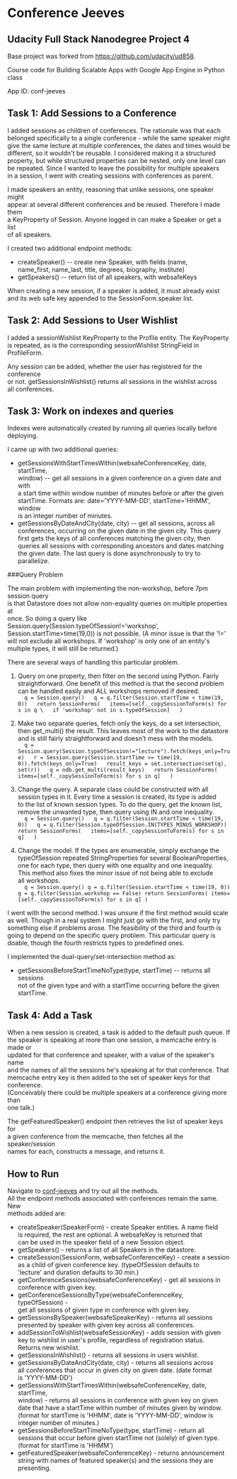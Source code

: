 Conference Jeeves
=================
Udacity Full Stack Nanodegree Project 4
---------------------------------------

Base project was forked from https://github.com/udacity/ud858.

Course code for Building Scalable Apps with Google App Engine in Python class

App ID:  conf-jeeves

## Task 1: Add Sessions to a Conference

I added sessions as children of conferences.  The rationale was that each  
belonged specifically to a single conference - while the same speaker might  
give the same lecture at multiple conferences, the dates and times would be  
different, so it wouldn't be reusable.  I considered making it a structured  
property, but while structured properties can be nested, only one level can  
be repeated.  Since I wanted to leave the possibility for multiple speakers  
in a session, I went with creating sessions with conferences as parent.

I made speakers an entity, reasoning that unlike sessions, one speaker might  
appear at several different conferences and be reused.  Therefore I made them  
a KeyProperty of Session.  Anyone logged in can make a Speaker or get a list  
of all speakers.

I created two additional endpoint methods:  
* createSpeaker() -- create new Speaker, with fields (name,  
name_first, name_last, title, degrees, biography, institute)
* getSpeakers() -- return list of all speakers, with websafeKeys

When creating a new session, if a speaker is added, it must already exist  
and its web safe key appended to the SessionForm.speaker list.


## Task 2: Add Sessions to User Wishlist

I added a sessionWishlist KeyProperty to the Profile entity.  The KeyProperty  
is repeated, as is the corresponding sessionWishlist StringField in ProfileForm.  

Any session can be added, whether the user has registered for the conference  
or not.  getSessionsInWishlist() returns all sessions in the wishlist across  
all conferences.


## Task 3: Work on indexes and queries

Indexes were automatically created by running all queries locally before  
deploying.

I came up with two additional queries:  
* getSessionsWithStartTimesWithin(websafeConferenceKey, date, startTime,  
window) -- get all sessions in a given conference on a given date and with  
a start time within window number of minutes before or after the given  
startTime.  Formats are:  date='YYYY-MM-DD', startTime='HHMM', window  
is an integer number of minutes.
* getSessionsByDateAndCity(date, city) -- get all sessions, across all  
conferences, occurring on the given date in the given city.  This query  
first gets the keys of all conferences matching the given city, then  
queries all sessions with corresponding ancestors and dates matching  
the given date.  The last query is done asynchronously to try to  
parallelize.

###Query Problem

The main problem with implementing the non-workshop, before 7pm session query  
is that Datastore does not allow non-equality queries on multiple properties at  
once.  So doing a query like Session.query(Session.typeOfSession!='workshop',  
Session.startTime>time(19,0)) is not possible.  (A minor issue is that the '!='  
will not exclude all workshops.  If 'workshop' is only one of an entity's  
multiple types, it will still be returned.)

There are several ways of handling this particular problem.

1) Query on one property, then filter on the second using Python.  Fairly  
straightforward.  One benefit of this method is that the second problem  
can be handled easily and ALL workshops removed if desired.  
`  
    q = Session.query()  
    q = q.filter(Session.startTime < time(19, 0))  
    return SessionForms(  
        items=[self._copySessionToForm(s) for s in q \  
            if 'workshop' not in s.typeOfSession]  
    )  
`  

2) Make two separate queries, fetch only the keys, do a set intersection,  
then get_multi() the result.  This leaves most of the work to the datastore  
and is still fairly straightforward and doesn't mess with the models.  
`  
    q = Session.query(Session.typeOfSession!="lecture").fetch(keys_only=True)  
    r = Session.query(Session.startTime >= time(19, 0)).fetch(keys_only=True)  
    result_keys = set.intersection(set(q), set(r))  
    q = ndb.get_multi(result_keys)  
    return SessionForms(  
        items=[self._copySessionToForm(s) for s in q]  
    )  
`  

3) Change the query.  A separate class could be constructed with all  
session types in it.  Every time a session is created, its type is added  
to the list of known session types.  To do the query, get the known list,  
remove the unwanted type, then query using IN and one inequality.  
`  
    q = Session.query()  
    q = q.filter(Session.startTime < time(19, 0))  
    q = q.filter(Session.typeOfSession.IN(TYPES_MINUS_WORKSHOP))  
    return SessionForms(  
        items=[self._copySessionToForm(s) for s in q]  
    )  
`  

4) Change the model.  If the types are enumerable, simply exchange the  
typeOfSession repeated StringProperties for several BooleanProperties,  
one for each type, then query with one equality and one inequality.  
This method also fixes the minor issue of not being able to exclude  
all workshops.  
`  
    q = Session.query()
    q = q.filter(Session.startTime < time(19, 0))
    q = q.filter(Session.workshop == False)
    return SessionForms(
        items=[self._copySessionToForm(s) for s in q]
    )  
`  

I went with the second method.  I was unsure if the first method would scale  
as well.  Though in a real system I might just go with the first, and only try  
something else if problems arose.  The feasibility of the third and fourth is  
going to depend on the specific query problem.  This particular query is  
doable, though the fourth restricts types to predefined ones.

I implemented the dual-query/set-intersection method as:  
* getSessionsBeforeStartTimeNoType(type, startTime) -- returns all sessions  
not of the given type and with a startTime occurring before the given  
startTime.

## Task 4: Add a Task

When a new session is created, a task is added to the default push queue.  If  
the speaker is speaking at more than one session, a memcache entry is made or  
updated for that conference and speaker, with a value of the speaker's name  
and the names of all the sessions he's speaking at for that conference.  That  
memcache entry key is then added to the set of speaker keys for that conference.  
(Conceivably there could be multiple speakers at a conference giving more than  
one talk.)

The getFeaturedSpeaker() endpoint then retrieves the list of speaker keys for  
a given conference from the memcache, then fetches all the speaker/session  
names for each, constructs a message, and returns it.

## How to Run

Navigate to [conf-jeeves](https://conf-jeeves.appspot.com/_ah/api/explorer) and try out all the methods.  
All the endpoint methods associated with conferences remain the same.  New  
methods added are:  
* createSpeaker(SpeakerForm) - create Speaker entities.  A name field  
is required, the rest are optional.  A websafeKey is returned that  
can be used in the speaker field of a new Session object.  
* getSpeakers() - returns a list of all Speakers in the datastore.  
* createSession(SessionForm, websafeConferenceKey) - create a session  
as a child of given conference key.  (typeOfSession defaults to  
'lecture' and duration defaults to 30 min.)  
* getConferenceSessions(websafeConferenceKey) - get all sessions in  
conference with given key.  
* getConferenceSessionsByType(websafeConferenceKey, typeOfSession) -  
get all sessions of given type in conference with given key.  
* getSessionsBySpeaker(websafeSpeakerKey) - returns all sessions  
presented by speaker with given key across all conferences.  
* addSessionToWishlist(websafeSessionKey) - adds session with given  
key to wishlist in user's profile, regardless of registration status.  
Returns new wishlist.
* getSessionsInWishlist() - returns all sessions in users wishlist.  
* getSessionsByDateAndCity(date, city) - returns all sessions across  
all conferences that occur in given city on given date.  (date format  
is 'YYYY-MM-DD')
* getSessionsWithStartTimesWithin(websafeConferenceKey, date, startTime,  
window) - returns all sessions in conference with given key on given  
date that have a startTime within number of minutes given by window.  
(format for startTime is 'HHMM', date is 'YYYY-MM-DD', window is  
integer number of minutes.)
* getSessionsBeforeStartTimeNoType(type, startTime) - return all  
sessions that occur before given startTime not (solely) of given type.  
(format for startTime is 'HHMM')
* getFeaturedSpeaker(websafeConferenceKey) - returns announcement  
string with names of featured speaker(s) and the sessions they are  
presenting.
